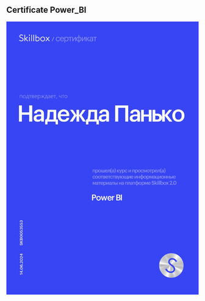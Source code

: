 ## Certificate Power_BI

![](https://github.com/Nadezhda2024/Certificate_Power_BI/blob/main/Certificate_Power_BI.png)
